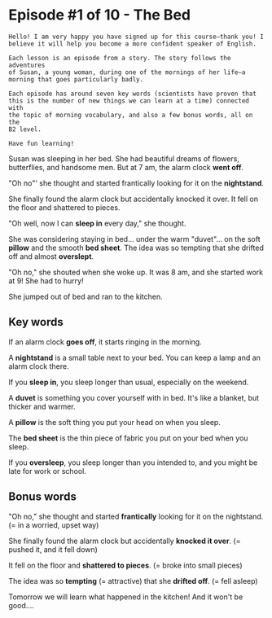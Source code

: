 # Episode #1 of 10 - The Bed

	Hello! I am very happy you have signed up for this course—thank you! I
	believe it will help you become a more confident speaker of English.

	Each lesson is an episode from a story. The story follows the adventures
	of Susan, a young woman, during one of the mornings of her life—a
	morning that goes particularly badly.

	Each episode has around seven key words (scientists have proven that
	this is the number of new things we can learn at a time) connected with
	the topic of morning vocabulary, and also a few bonus words, all on the
	B2 level.

	Have fun learning!

Susan was sleeping in her bed. She had beautiful dreams of flowers, butterflies, and handsome men. But at 7 am, the alarm clock **went off**.

"Oh no"' she thought and started frantically looking for it on the **nightstand**.

She finally found the alarm clock but accidentally knocked it over. It fell on the floor and shattered to pieces.

"Oh well, now I can **sleep in** every day," she thought.

She was considering staying in bed... under the warm "duvet"... on the soft **pillow** and the smooth **bed sheet**. The idea was so tempting that she drifted off and almost **overslept**.

"Oh no," she shouted when she woke up. It was 8 am, and she started work at 9! She had to hurry!

She jumped out of bed and ran to the kitchen.

## Key words

If an alarm clock **goes off**, it starts ringing in the morning.

A **nightstand** is a small table next to your bed. You can keep a lamp and an alarm clock there.

If you **sleep in**, you sleep longer than usual, especially on the weekend.

A **duvet** is something you cover yourself with in bed. It's like a blanket, but thicker and warmer.

A **pillow** is the soft thing you put your head on when you sleep.

The **bed sheet** is the thin piece of fabric you put on your bed when you sleep.

If you **oversleep**, you sleep longer than you intended to, and you might be late for work or school.

## Bonus words

"Oh no," she thought and started **frantically** looking for it on the nightstand.(= in a worried, upset way)

She finally found the alarm clock but accidentally **knocked it over**. (= pushed it, and it fell down)

It fell on the floor and **shattered to pieces**. (= broke into small pieces)

The idea was so **tempting** (= attractive) that she **drifted off**. (= fell asleep)


Tomorrow we will learn what happened in the kitchen! And it won't be good....
